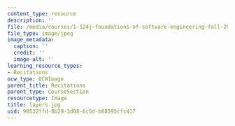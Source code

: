 ```yaml
---
content_type: resource
description: ''
file: /media/courses/1-124j-foundations-of-software-engineering-fall-2000/98532ffd8b293d086c5db88595cfc417_layers.jpg
file_type: image/jpeg
image_metadata:
  caption: ''
  credit: ''
  image-alt: ''
learning_resource_types:
- Recitations
ocw_type: OCWImage
parent_title: Recitations
parent_type: CourseSection
resourcetype: Image
title: layers.jpg
uid: 98532ffd-8b29-3d08-6c5d-b88595cfc417
---
```

